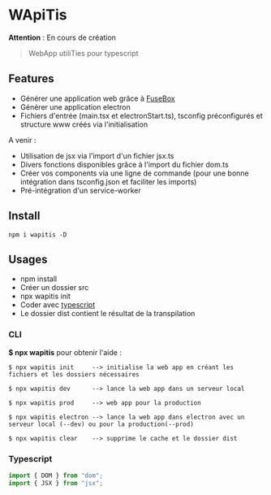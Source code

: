 # WApiTis
**Attention** : En cours de création

> WebApp utiliTies pour typescript

## Features

- Générer une application web grâce à [FuseBox](https://fuse-box.org)
- Générer une application electron
- Fichiers d'entrée (main.tsx et electronStart.ts), tsconfig préconfigurés et structure www créés via l'initialisation

A venir :
- Utilisation de jsx via l'import d'un fichier jsx.ts
- Divers fonctions disponibles grâce à l'import du fichier dom.ts
- Créer vos components via une ligne de commande (pour une bonne intégration dans tsconfig.json et faciliter les imports)
- Pré-intégration d'un service-worker

## Install

    npm i wapitis -D

## Usages

- npm install
- Créer un dossier src
- npx wapitis init
- Coder avec [typescript](https://www.typescriptlang.org)
- Le dossier dist contient le résultat de la transpilation

### CLI

**$ npx wapitis** pour obtenir l'aide :

    $ npx wapitis init     --> initialise la web app en créant les fichiers et les dossiers nécessaires

    $ npx wapitis dev      --> lance la web app dans un serveur local

    $ npx wapitis prod     --> web app pour la production

    $ npx wapitis electron --> lance la web app dans electron avec un serveur local (--dev) ou pour la production(--prod)

    $ npx wapitis clear    --> supprime le cache et le dossier dist

### Typescript

```Typescript
import { DOM } from "dom";
import { JSX } from "jsx";
```
